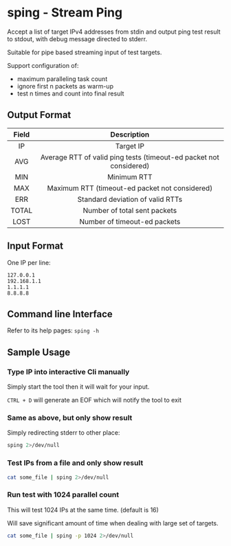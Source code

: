 # sping - Stream Ping

Accept a list of target IPv4 addresses from stdin and output ping test result to stdout, with debug message directed to stderr.

Suitable for pipe based streaming input of test targets.

Support configuration of:

- maximum paralleling task count
- ignore first n packets as warm-up
- test n times and count into final result

## Output Format

| Field |                         Description                          |
| :---: | :----------------------------------------------------------: |
|  IP   |                          Target IP                           |
|  AVG  | Average RTT of valid ping tests (timeout-ed packet not considered) |
|  MIN  |                         Minimum RTT                          |
|  MAX  |        Maximum RTT (timeout-ed packet not considered)        |
|  ERR  |               Standard deviation of valid RTTs               |
| TOTAL |                 Number of total sent packets                 |
| LOST  |                 Number of timeout-ed packets                 |

## Input Format

One IP per line:

```
127.0.0.1
192.168.1.1
1.1.1.1
8.8.8.8
```

## Command line Interface

Refer to its help pages: `sping -h`

## Sample Usage

### Type IP into interactive Cli manually

Simply start the tool then it will wait for your input.

`CTRL + D` will generate an EOF which will notify the tool to exit

### Same as above, but only show result

Simply redirecting stderr to other place:

```sh
sping 2>/dev/null
```

### Test IPs from a file and only show result

```sh
cat some_file | sping 2>/dev/null
```

### Run test with 1024 parallel count

This will test 1024 IPs at the same time. (default is 16)

Will save significant amount of time when dealing with large set of targets.

```sh
cat some_file | sping -p 1024 2>/dev/null
```

